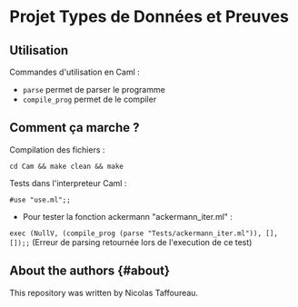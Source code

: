# Projet Types de Données et Preuves
## Utilisation

Commandes d'utilisation en Caml :

- `parse` permet de parser le programme
- `compile_prog` permet de le compiler

## Comment ça marche ?

Compilation des fichiers :

`cd Cam && make clean && make`

Tests dans l'interpreteur Caml :

`#use "use.ml";;`

- Pour tester la fonction ackermann "ackermann_iter.ml" :

`exec (NullV, (compile_prog (parse "Tests/ackermann_iter.ml")), [], []);;`
(Erreur de parsing retournée lors de l'execution de ce test)

About the authors                                                  {#about}
-----------------

This repository was written by Nicolas Taffoureau.
